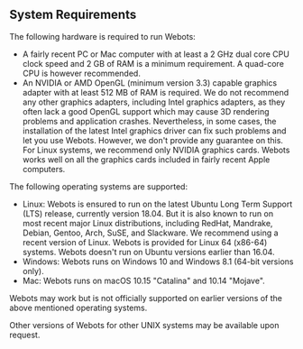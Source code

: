 ## System Requirements

The following hardware is required to run Webots:

- A fairly recent PC or Mac computer with at least a 2 GHz dual core CPU clock speed and 2 GB of RAM is a minimum requirement.
A quad-core CPU is however recommended.
- An NVIDIA or AMD OpenGL (minimum version 3.3) capable graphics adapter with at least 512 MB of RAM is required.
We do not recommend any other graphics adapters, including Intel graphics adapters, as they often lack a good OpenGL support which may cause 3D rendering problems and application crashes.
Nevertheless, in some cases, the installation of the latest Intel graphics driver can fix such problems and let you use Webots.
However, we don't provide any guarantee on this.
For Linux systems, we recommend only NVIDIA graphics cards.
Webots works well on all the graphics cards included in fairly recent Apple computers.

The following operating systems are supported:

- Linux: Webots is ensured to run on the latest Ubuntu Long Term Support (LTS) release, currently version 18.04.
But it is also known to run on most recent major Linux distributions, including RedHat, Mandrake, Debian, Gentoo, Arch, SuSE, and Slackware.
We recommend using a recent version of Linux.
Webots is provided for Linux 64 (x86-64) systems.
Webots doesn't run on Ubuntu versions earlier than 16.04.
- Windows: Webots runs on Windows 10 and Windows 8.1 (64-bit versions only).
- Mac: Webots runs on macOS 10.15 "Catalina" and 10.14 "Mojave".

Webots may work but is not officially supported on earlier versions of the above mentioned operating systems.

Other versions of Webots for other UNIX systems may be available upon request.
